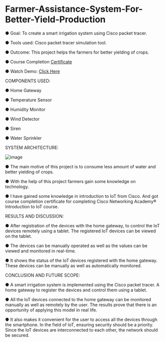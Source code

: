 # Farmer-Assistance-System-For-Better-Yield-Production

● Goal: To create a smart irrigation system using Cisco packet tracer.

● Tools used: Cisco packet tracer simulation tool.

● Outcome: This project helps the farmers for better yielding of crops.

● Course Completion [Certificate](https://drive.google.com/file/d/1GsjkkK8dIxn4q_qlLmsc5UCme2hE11NE/view?usp=sharing)

● Watch Demo: [Click Here](https://drive.google.com/file/d/1JZakwyb0fHsEQXw8KaWc0EzAAAjyqYBs/view?usp=sharing)

  COMPONENTS USED:
  
  ● Home Gateway
  
  ● Temperature Sensor
  
  ● Humidity Monitor
  
  ● Wind Detector
  
  ● Siren
  
  ● Water Sprinkler
  
  SYSTEM ARCHITECTURE:
  

  ![image](https://github.com/SathishVemala/Farmer-Assistance-System-For-Better-Yield-Production/assets/92301059/82f8a6a9-f1b8-452d-86c5-06e51e8d2465)


● The main motive of this project is to consume less amount of water and better yielding of crops. 

● With the help of this project farmers gain some knowledge on technology.

● I have gained some knowledge in introduction to IoT from Cisco. And got course completion certificate for completing Cisco Networking Academy® Introduction to
IoT course. 

RESULTS AND DISCUSSION:

● After registration of the devices with the home gateway, to control the IoT 
devices remotely using a tablet. The registered IoT devices can be 
viewed on the tablet.

● The devices can be manually operated as well as the values can be 
viewed and monitored in real-time.

● It shows the status of the IoT devices registered with the home gateway. 
These devices can be manually as well as automatically monitored.

CONCLUSION AND FUTURE SCOPE:

● A smart irrigation system is implemented using the Cisco packet 
tracer. A home gateway to register the devices and control them using 
a tablet.

● All the IoT devices connected to the home gateway can be monitored 
manually as well as remotely by the user. The results prove that there 
is an opportunity of applying this model in real life. 

● It also makes it convenient for the user to access all the devices 
through the smartphone. In the field of IoT, ensuring security should be 
a priority. Since the IoT devices are interconnected to each other, the 
network should be secured.
